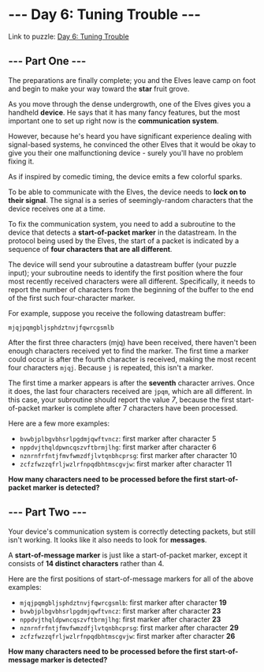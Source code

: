 # --- Day 6: Tuning Trouble ---

Link to puzzle: [Day 6: Tuning Trouble ](https://adventofcode.com/2022/day/6)

## --- Part One ---

The preparations are finally complete; you and the Elves leave camp on foot and begin to make your way toward the **star** fruit grove.

As you move through the dense undergrowth, one of the Elves gives you a handheld **device**. He says that it has many fancy features, but the most important one to set up right now is the **communication system**.

However, because he's heard you have significant experience dealing with signal-based systems, he convinced the other Elves that it would be okay to give you their one malfunctioning device - surely you'll have no problem fixing it.

As if inspired by comedic timing, the device emits a few colorful sparks.

To be able to communicate with the Elves, the device needs to **lock on to their signal**. The signal is a series of seemingly-random characters that the device receives one at a time.

To fix the communication system, you need to add a subroutine to the device that detects a **start-of-packet marker** in the datastream. In the protocol being used by the Elves, the start of a packet is indicated by a sequence of **four characters that are all different**.

The device will send your subroutine a datastream buffer (your puzzle input); your subroutine needs to identify the first position where the four most recently received characters were all different. Specifically, it needs to report the number of characters from the beginning of the buffer to the end of the first such four-character marker.

For example, suppose you receive the following datastream buffer:

```
mjqjpqmgbljsphdztnvjfqwrcgsmlb
```

After the first three characters (mjq) have been received, there haven't been enough characters received yet to find the marker. The first time a marker could occur is after the fourth character is received, making the most recent four characters `mjqj`. Because `j` is repeated, this isn't a marker.

The first time a marker appears is after the **seventh** character arrives. Once it does, the last four characters received are `jpqm`, which are all different. In this case, your subroutine should report the value _7_, because the first start-of-packet marker is complete after 7 characters have been processed.

Here are a few more examples:

- `bvwbjplbgvbhsrlpgdmjqwftvncz`: first marker after character 5
- `nppdvjthqldpwncqszvftbrmjlhg`: first marker after character 6
- `nznrnfrfntjfmvfwmzdfjlvtqnbhcprsg`: first marker after character 10
- `zcfzfwzzqfrljwzlrfnpqdbhtmscgvjw`: first marker after character 11

**How many characters need to be processed before the first start-of-packet marker is detected?**

## --- Part Two ---

Your device's communication system is correctly detecting packets, but still isn't working. It looks like it also needs to look for **messages**.

A **start-of-message marker** is just like a start-of-packet marker, except it consists of **14 distinct characters** rather than 4.

Here are the first positions of start-of-message markers for all of the above examples:

- `mjqjpqmgbljsphdztnvjfqwrcgsmlb`: first marker after character **19**
- `bvwbjplbgvbhsrlpgdmjqwftvncz`: first marker after character **23**
- `nppdvjthqldpwncqszvftbrmjlhg`: first marker after character **23**
- `nznrnfrfntjfmvfwmzdfjlvtqnbhcprsg`: first marker after character **29**
- `zcfzfwzzqfrljwzlrfnpqdbhtmscgvjw`: first marker after character **26**

**How many characters need to be processed before the first start-of-message marker is detected?**
